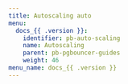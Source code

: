 ```yaml
---
title: Autoscaling auto
menu:
  docs_{{ .version }}:
    identifier: pb-auto-scaling
    name: Autoscaling
    parent: pb-pgbouncer-guides
    weight: 46
menu_name: docs_{{ .version }}
---
```

